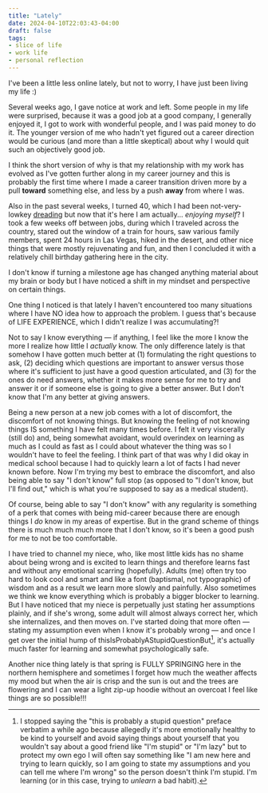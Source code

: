 ```yaml
---
title: "Lately"
date: 2024-04-10T22:03:43-04:00
draft: false
tags: 
- slice of life
- work life
- personal reflection
---
```


I've been a little less online lately, but not to worry, I have just been living my life :)

Several weeks ago, I gave notice at work and left. Some people in my life were surprised, because it was a good job at a good company, I generally enjoyed it, I got to work with wonderful people, and I was paid money to do it. The younger version of me who hadn't yet figured out a career direction would be curious (and more than a little skeptical) about why I would quit such an objectively good job. 

I think the short version of why is that my relationship with my work has evolved as I've gotten further along in my career journey and this is probably the first time where I made a career transition driven more by a pull **toward** something else, and less by a push **away** from where I was.

Also in the past several weeks, I turned 40, which I had been not-very-lowkey [dreading](https://kwon.nyc/notes/my-lil-midlife-crisis/) but now that it's here I am actually... *enjoying myself*? I took a few weeks off between jobs, during which I traveled across the country, stared out the window of a train for hours, saw various family members, spent 24 hours in Las Vegas, hiked in the desert, and other nice things that were mostly rejuvenating and fun, and then I concluded it with a relatively chill birthday gathering here in the city. 

I don't know if turning a milestone age has changed anything material about my brain or body but I have noticed a shift in my mindset and perspective on certain things. 

One thing I noticed is that lately I haven't encountered too many situations where I have NO idea how to approach the problem. I guess that's because of LIFE EXPERIENCE, which I didn't realize I was accumulating?! 

Not to say I know everything — if anything, I feel like the more I know the more I realize how little I *actually* know. The only difference lately is that somehow I have gotten much better at (1) formulating the right questions to ask, (2) deciding which questions are important to answer versus those where it's sufficient to just have a good question articulated, and (3) for the ones do need answers, whether it makes more sense for me to try and answer it or if someone else is going to give a better answer. But I don't know that I'm any better at giving answers.

Being a new person at a new job comes with a lot of discomfort, the discomfort of not knowing things. But knowing the feeling of not knowing things IS something I have felt many times before. I felt it very viscerally (still do) and, being somewhat avoidant, would overindex on learning as much as I could as fast as I could about whatever the thing was so I wouldn't have to feel the feeling. I think part of that was why I did okay in medical school because I had to quickly learn a lot of facts I had never known before. Now I'm trying my best to embrace the discomfort, and also being able to say "I don't know" full stop (as opposed to "I don't know, but I'll find out," which is what you're supposed to say as a medical student).

Of course, being able to say "I don't know" with any regularity is something of a perk that comes with being mid-career because there are enough things I *do* know in my areas of expertise. But in the grand scheme of things there is much much much more that I don't know, so it's been a good push for me to not be too comfortable. 

I have tried to channel my niece, who, like most little kids has no shame about being wrong and is excited to learn things and therefore learns fast and without any emotional scarring (hopefully). Adults (me) often try too hard to look cool and smart and like a font (baptismal, not typographic) of wisdom and as a result we learn more slowly and painfully. Also sometimes we think we know everything which is probably a bigger blocker to learning. But I have noticed that my niece is perpetually just stating her assumptions plainly, and if she's wrong, some adult will almost always correct her, which she internalizes, and then moves on. I've started doing that more often — stating my assumption even when I know it's probably wrong — and once I get over the initial hump of thisIsProbablyAStupidQuestionBut[^1], it's actually much faster for learning and somewhat psychologically safe.

Another nice thing lately is that spring is FULLY SPRINGING here in the northern hemisphere and sometimes I forget how much the weather affects my mood but when the air is crisp and the sun is out and the trees are flowering and I can wear a light zip-up hoodie without an overcoat I feel like things are so possible!!!

[^1]:  I stopped saying the "this is probably a stupid question" preface verbatim a while ago because allegedly it's more emotionally healthy to be kind to yourself and avoid saying things about yourself that you wouldn't say about a good friend like "I'm stupid" or "I'm lazy" but to protect my own ego I will often say something like "I am new here and trying to learn quickly, so I am going to state my assumptions and you can tell me where I'm wrong" so the person doesn't think I'm stupid. I'm learning (or in this case, trying to _unlearn_ a bad habit).